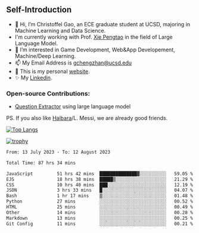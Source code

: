 ## Self-Introduction
- 👋 Hi, I’m Christoffel Gao, an ECE graduate student at UCSD, majoring in Machine Learning and Data Science.
- I'm currently working with Prof. [Xie Pengtao](https://pengtaoxie.github.io/) in the field of Large Language Model.
- 👀 I’m interested in Game Development, Web&App Developement, Machine/Deep Learning.
- 📫 My Email Address is gchengzhan@ucsd.edu
- 🌱 This is my personal [website](https://gaochengzhan.github.io/).
- ✨ My [Linkedin](https://www.linkedin.com/in/chengzhan-christoffel-gao/).

### Open-source Contributions:
- [Question Extractor](https://github.com/nestordemeure/question_extractor) using large language model

PS. If you also like [Haibara](https://www.detectiveconanworld.com/wiki/Ai_Haibara)/L. Messi, we are already good friends.

[![Top Langs](https://github-readme-stats.vercel.app/api/top-langs/?username=gaochengzhan&layout=compact&exclude_repo=CNN-based-Image-Recognition-for-AsianGiant-Hornets,Machine-Learning-and-Data-Computing-Tongji,NLP-on-Blogs-during-COVID-19-Pandemic,CSE258-Web-Mining-and-Recommder-System,Stock-Prediction-using-LSTM-Model)](https://github.com/anuraghazra/github-readme-stats)

[![trophy](https://github-profile-trophy.vercel.app/?username=gaochengzhan&theme=flat&row=1&margin-w=12)](https://github.com/ryo-ma/github-profile-trophy)

<!--START_SECTION:waka-->

```txt
From: 13 July 2023 - To: 12 August 2023

Total Time: 87 hrs 34 mins

JavaScript         51 hrs 42 mins  ██████████████▓░░░░░░░░░░   59.05 %
EJS                18 hrs 38 mins  █████▒░░░░░░░░░░░░░░░░░░░   21.29 %
CSS                10 hrs 40 mins  ███░░░░░░░░░░░░░░░░░░░░░░   12.19 %
JSON               3 hrs 33 mins   █░░░░░░░░░░░░░░░░░░░░░░░░   04.07 %
Bash               1 hr 17 mins    ▒░░░░░░░░░░░░░░░░░░░░░░░░   01.48 %
Python             27 mins         ░░░░░░░░░░░░░░░░░░░░░░░░░   00.52 %
HTML               25 mins         ░░░░░░░░░░░░░░░░░░░░░░░░░   00.49 %
Other              14 mins         ░░░░░░░░░░░░░░░░░░░░░░░░░   00.28 %
Markdown           13 mins         ░░░░░░░░░░░░░░░░░░░░░░░░░   00.25 %
Git Config         11 mins         ░░░░░░░░░░░░░░░░░░░░░░░░░   00.21 %
```

<!--END_SECTION:waka-->

<!---
gaochengzhan/gaochengzhan is a ✨ special ✨ repository because its `README.md` (this file) appears on your GitHub profile.
You can click the Preview link to take a look at your changes.
--->
